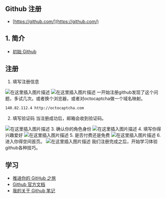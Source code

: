 ##  Github 注册
- [https://github.com/](https://github.com/)

##  1. 简介

- [初始 Github](https://blog.csdn.net/qq_35246620/article/details/66980283)

##  注册


1. 填写注册信息

![在这里插入图片描述](https://i-blog.csdnimg.cn/blog_migrate/4138d3d58a2dda7d4a58be28f2076623.png)
![在这里插入图片描述](https://i-blog.csdnimg.cn/blog_migrate/f58955208c0af7bedb0968560758e6e0.png)
一开始注册github发现了这个问题，多试几次。或者换个浏览器，或者对octocaptcha做一个域名映射。

```bash
140.82.112.4 http://octocaptcha.com
```
2. 填写验证码
当注册成功后，邮箱会收到验证码。

![在这里插入图片描述](https://i-blog.csdnimg.cn/blog_migrate/2168882ab60b623322d7e587b0c8f513.png)
3. 确认你的角色身份
![在这里插入图片描述](https://i-blog.csdnimg.cn/blog_migrate/3de025a8981babcbcbaef0e93c8350b9.png)
4. 填写你得兴趣爱好
![在这里插入图片描述](https://i-blog.csdnimg.cn/blog_migrate/f8f8e635b95779ad7f15a66907a2227f.png)
5.  是否付费还是免费
![在这里插入图片描述](https://i-blog.csdnimg.cn/blog_migrate/ec86dde05f96a99b557200b8ee97d145.png)
6. 进入你得空间首页。
![在这里插入图片描述](https://i-blog.csdnimg.cn/blog_migrate/23b0a96cbf58bf2819345daa255fbf4a.png)
我们注册完成之后，开始学习体验github各种技巧。

##  学习
- [推进你的 GitHub 之旅](https://github.com/skills)
- [Github 官方文档](https://docs.github.com/en/get-started)
- [我的关于 Github 笔记](https://ghostwritten.blog.csdn.net/article/details/121107739)
